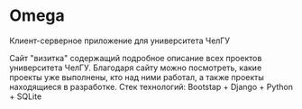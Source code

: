 # Omega
Клиент-серверное приложение для университета ЧелГУ

Сайт "визитка" содержащий подробное описание всех проектов университета ЧелГУ. Благодаря сайту можно посмотреть, какие проекты уже выполнены, кто над ними работал, а также проекты находящиеся в разработке.
Стек технологий: Bootstap + Django + Python + SQLite
